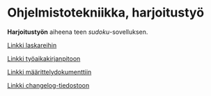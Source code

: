 # Ohjelmistotekniikka, harjoitustyö

**Harjoitustyön** aiheena teen *sudoku*-sovelluksen.

[Linkki laskareihin](laskarit)

[Linkki työaikakirjanpitoon](documents/tuntikirjanpito.md)

[Linkki määrittelydokumenttiin](documents/maarittely.md)

[Linkki changelog-tiedostoon](documents/changelog.md)